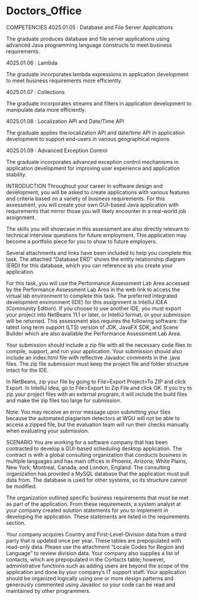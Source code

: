 # Doctors_Office

COMPETENCIES
4025.01.05 : Database and File Server Applications

The graduate produces database and file server applications using advanced Java programming language constructs to meet business requirements.

4025.01.06 : Lambda

The graduate incorporates lambda expressions in application development to meet business requirements more efficiently.

4025.01.07 : Collections

The graduate incorporates streams and filters in application development to manipulate data more efficiently.

4025.01.08 : Localization API and Date/Time API

The graduate applies the localization API and date/time API in application development to support end-users in various geographical regions.

4025.01.09 : Advanced Exception Control

The graduate incorporates advanced exception control mechanisms in application development for improving user experience and application stability.

INTRODUCTION
Throughout your career in software design and development, you will be asked to create applications with various features and criteria based on a variety of business requirements. For this assessment, you will create your own GUI-based Java application with requirements that mirror those you will likely encounter in a real-world job assignment. 



The skills you will showcase in this assessment are also directly relevant to technical interview questions for future employment. This application may become a portfolio piece for you to show to future employers.



Several attachments and links have been included to help you complete this task. The attached “Database ERD” shows the entity relationship diagram (ERD) for this database, which you can reference as you create your application.



For this task, you will use the Performance Assessment Lab Area accessed by the Performance Assessment Lab Area in the web link to access the virtual lab environment to complete this task. The preferred integrated development environment (IDE) for this assignment is IntelliJ IDEA (Community Edition). If you choose to use another IDE, you must export your project into NetBeans 11.1 or later, or IntelliJ format, or your submission will be returned. This assessment also requires the following software: the latest long term support (LTS) version of JDK, JavaFX SDK, and Scene Builder which are also available the Performance Assessment Lab Area.

 

Your submission should include a zip file with all the necessary code files to compile, support, and run your application. Your submission should also include an index.html file with reflective Javadoc comments in the .java files. The zip file submission must keep the project file and folder structure intact for the IDE. 



In NetBeans, zip your file by going to File>Export Project>To ZIP and click Export. In IntelliJ Idea, go to File>Export to Zip File and click OK. If you try to zip your project files with an external program, it will include the build files and make the zip files too large for submission. 



Note: You may receive an error message upon submitting your files because the automated plagiarism detectors at WGU will not be able to access a zipped file, but the evaluation team will run their checks manually when evaluating your submission.

SCENARIO
You are working for a software company that has been contracted to develop a GUI-based scheduling desktop application. The contract is with a global consulting organization that conducts business in multiple languages and has main offices in Phoenix, Arizona; White Plains, New York; Montreal, Canada; and London, England. The consulting organization has provided a MySQL database that the application must pull data from. The database is used for other systems, so its structure cannot be modified.

The organization outlined specific business requirements that must be met as part of the application. From these requirements, a system analyst at your company created solution statements for you to implement in developing the application. These statements are listed in the requirements section.

Your company acquires Country and First-Level-Division data from a third party that is updated once per year. These tables are prepopulated with read-only data. Please use the attachment “Locale Codes for Region and Language” to review division data. Your company also supplies a list of contacts, which are prepopulated in the Contacts table; however, administrative functions such as adding users are beyond the scope of the application and done by your company’s IT support staff. Your application should be organized logically using one or more design patterns and generously commented using Javadoc so your code can be read and maintained by other programmers.
